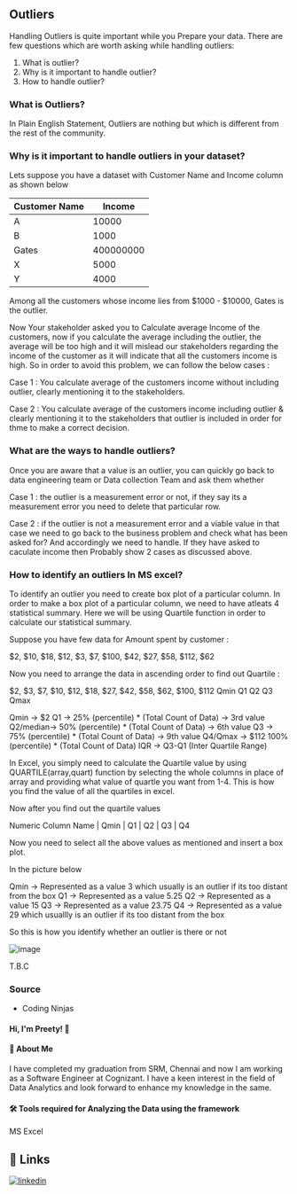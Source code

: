 ## Outliers

Handling Outliers is quite important while you Prepare your data. There are few questions which are worth asking while handling outliers:
1. What is outlier?
2. Why is it important to handle outlier?
3. How to handle outlier?

### What is Outliers?

In Plain English Statement, Outliers are nothing but which is different from the rest of the community.

### Why is it important to handle outliers in your dataset?

Lets suppose you have a dataset with Customer Name and Income column as shown below

Customer Name | Income |
--- | --- |
A | 10000 |
B | 1000 |
Gates | 400000000 |
X | 5000 |
Y | 4000 |

Among all the customers whose income lies from $1000 - $10000, Gates is the outlier.

Now Your stakeholder asked you to Calculate average Income of the customers, now if you calculate the average including the outlier, the average will be too high and it will mislead our stakeholders regarding the income of the customer as it will indicate that all the customers income is high. So in order to avoid this problem, we can follow the below cases :

Case 1 : You calculate average of the customers income without including outlier, clearly mentioning it to the stakeholders.

Case 2 : You calculate average of the customers income including outlier & clearly mentioning it to the stakeholders that outlier is included in order for thme to make a correct decision.

### What are the ways to handle outliers?

Once you are aware that a value is an outlier, you can quickly go back to data engineering team or Data collection Team and ask them whether

Case 1 : the outlier is a measurement error or not, if they say its a measurement error you need to delete that particular row.

Case 2 : if the outlier is not a measurement error and a viable value in that case we need to go back to the business problem and check what has been asked for? And accordingly we need to handle. If they have asked to caculate income then Probably show 2 cases as discussed above.


### How to identify an outliers In MS excel?

To identify an outlier you need to create box plot of a particular column. In order to make a box plot of a particular column, we need to have atleats 4 statistical summary. Here we will be using Quartile function in order to calculate our statistical summary.

Suppose you have few data for Amount spent by customer :

$2, $10, $18, $12, $3, $7, $100, $42, $27, $58, $112, $62

Now you need to arrange the data in ascending order to find out Quartile :

$2, $3, $7, $10, $12, $18, $27, $42, $58, $62, $100, $112
Qmin     Q1            Q2             Q3              Qmax

Qmin     -> $2
Q1       -> 25% (percentile) * (Total Count of Data) -> 3rd value
Q2/median-> 50% (percentile) * (Total Count of Data) -> 6th value
Q3       -> 75% (percentile) * (Total Count of Data) -> 9th value
Q4/Qmax  -> $112 100% (percentile) * (Total Count of Data)
IQR      -> Q3-Q1 (Inter Quartile Range)


In Excel, you simply need to calculate the Quartile value by using QUARTILE(array,quart) function by selecting the whole columns in place of array and providing what value of quartle you want from 1-4. This is how you find the value of all the quartiles in excel.

Now after you find out the quartile values 

Numeric Column Name | Qmin | Q1  | Q2  | Q3  | Q4

Now you need to select all the above values as mentioned and insert a box plot.

In the picture below

Qmin -> Represented as a value 3 which usually is an outlier if its too distant from the box
Q1   -> Represented as a value 5.25
Q2   -> Represented as a value 15
Q3   -> Represented as a value 23.75
Q4   -> Represented as a value 29 which usuallly is an outlier if its too distant from the box

So this is how you identify whether an outlier is there or not

![image](https://github.com/PreetyManna11/Step_by_Step_Procedure_to_Analyze_Data/assets/61684282/7880896f-f294-4cc5-a90e-32fdb5681915)


T.B.C




### Source

- Coding Ninjas


#### Hi, I'm Preety! 👋


#### 🚀 About Me
I have completed my graduation from SRM, Chennai and now I am working as a Software Engineer at Cognizant. I have a keen interest in the field of Data Analytics and look forward to enhance my knowledge in the same. 


#### 🛠 Tools required for Analyzing the Data using the framework
MS Excel


## 🔗 Links
[![linkedin](https://img.shields.io/badge/linkedin-0A66C2?style=for-the-badge&logo=linkedin&logoColor=white)](https://www.linkedin.com/in/preety-manna-687a73194/) 



